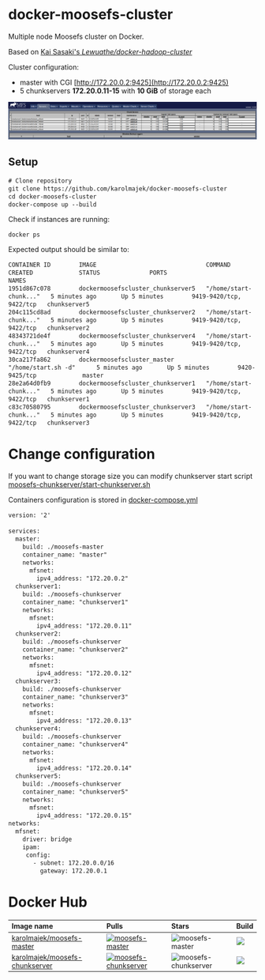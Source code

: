 # docker-moosefs-cluster
Multiple node Moosefs cluster on Docker.

Based on [Kai Sasaki's *Lewuathe/docker-hadoop-cluster*](https://github.com/Lewuathe/docker-hadoop-cluster)

Cluster configuration:
- master with CGI [http://172.20.0.2:9425](http://172.20.0.2:9425)
- 5 chunkservers **172.20.0.11-15** with **10 GiB** of storage each

![MooseFS CGI](images/cgi.png)

## Setup

```
# Clone repository
git clone https://github.com/karolmajek/docker-moosefs-cluster
cd docker-moosefs-cluster
docker-compose up --build
```

Check if instances are running:

```
docker ps
```
Expected output should be similar to:
```
CONTAINER ID        IMAGE                               COMMAND                  CREATED             STATUS              PORTS                     NAMES
1951d867c078        dockermoosefscluster_chunkserver5   "/home/start-chunk..."   5 minutes ago       Up 5 minutes        9419-9420/tcp, 9422/tcp   chunkserver5
204c115cd8ad        dockermoosefscluster_chunkserver2   "/home/start-chunk..."   5 minutes ago       Up 5 minutes        9419-9420/tcp, 9422/tcp   chunkserver2
48343721de4f        dockermoosefscluster_chunkserver4   "/home/start-chunk..."   5 minutes ago       Up 5 minutes        9419-9420/tcp, 9422/tcp   chunkserver4
30ca217fa862        dockermoosefscluster_master         "/home/start.sh -d"      5 minutes ago       Up 5 minutes        9420-9425/tcp             master
28e2a64d0fb9        dockermoosefscluster_chunkserver1   "/home/start-chunk..."   5 minutes ago       Up 5 minutes        9419-9420/tcp, 9422/tcp   chunkserver1
c83c70580795        dockermoosefscluster_chunkserver3   "/home/start-chunk..."   5 minutes ago       Up 5 minutes        9419-9420/tcp, 9422/tcp   chunkserver3
```

# Change configuration

If you want to change storage size you can modify chunkserver start script [moosefs-chunkserver/start-chunkserver.sh](https://github.com/karolmajek/docker-moosefs-cluster/blob/master/moosefs-chunkserver/start-chunkserver.sh)

Containers configuration is stored in [docker-compose.yml](https://github.com/karolmajek/docker-moosefs-cluster/blob/master/docker-compose.yml)
```
version: '2'

services:
  master:
    build: ./moosefs-master
    container_name: "master"
    networks:
      mfsnet:
        ipv4_address: "172.20.0.2"
  chunkserver1:
    build: ./moosefs-chunkserver
    container_name: "chunkserver1"
    networks:
      mfsnet:
        ipv4_address: "172.20.0.11"
  chunkserver2:
    build: ./moosefs-chunkserver
    container_name: "chunkserver2"
    networks:
      mfsnet:
        ipv4_address: "172.20.0.12"
  chunkserver3:
    build: ./moosefs-chunkserver
    container_name: "chunkserver3"
    networks:
      mfsnet:
        ipv4_address: "172.20.0.13"
  chunkserver4:
    build: ./moosefs-chunkserver
    container_name: "chunkserver4"
    networks:
      mfsnet:
        ipv4_address: "172.20.0.14"
  chunkserver5:
    build: ./moosefs-chunkserver
    container_name: "chunkserver5"
    networks:
      mfsnet:
        ipv4_address: "172.20.0.15"
networks:
  mfsnet:
    driver: bridge
    ipam:
     config:
       - subnet: 172.20.0.0/16
         gateway: 172.20.0.1

```

# Docker Hub

| Image name | Pulls | Stars | Build |
|:-----|:-----|:-----|:-----|
| [karolmajek/moosefs-master](https://hub.docker.com/r/karolmajek/moosefs-master/) | [![moosefs-master](https://img.shields.io/docker/pulls/karolmajek/moosefs-master.svg)](https://hub.docker.com/r/karolmajek/moosefs-master/) | ![moosefs-master](https://img.shields.io/docker/stars/karolmajek/moosefs-master.svg) | ![](https://img.shields.io/docker/build/karolmajek/moosefs-master.svg) |
| [karolmajek/moosefs-chunkserver](https://hub.docker.com/r/karolmajek/moosefs-chunkserver/)  | [![moosefs-chunkserver](https://img.shields.io/docker/pulls/karolmajek/moosefs-chunkserver.svg)](https://hub.docker.com/r/karolmajek/moosefs-chunkserver/)    | ![moosefs-chunkserver](https://img.shields.io/docker/stars/karolmajek/moosefs-chunkserver.svg)  | ![](https://img.shields.io/docker/build/karolmajek/moosefs-chunkserver.svg) |
